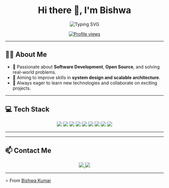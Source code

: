 

<!--
**bishwakumar/bishwakumar** is a ✨ _special_ ✨ repository because its `README.md` (this file) appears on your GitHub profile.

Here are some ideas to get you started:

- 🔭 I’m currently working on ...
- 🌱 I’m currently learning ...
- 👯 I’m looking to collaborate on ...
- 🤔 I’m looking for help with ...
- 💬 Ask me about ...
- 📫 How to reach me: ...
- 😄 Pronouns: ...
- ⚡ Fun fact: ...
-->
<!-- Profile README for YOUR_USERNAME -->

<!-- Banner or greeting -->
<h1 align="center">Hi there 👋, I'm Bishwa</h1>

<p align="center">
  <img src="https://readme-typing-svg.demolab.com?font=Fira+Code&pause=1000&center=true&width=435&lines=Software+Developer;Tech+Enthusiast;Problem+Solver" alt="Typing SVG" />
</p>

<p align="center">
  <a href="https://github.com/bishwakumar">
    <img src="https://komarev.com/ghpvc/?username=bishwakumar&style=for-the-badge" alt="Profile views" />
  </a>
</p>

---

## 🙋‍♂️ About Me

- 🚀 Passionate about **Software Development**, **Open Source**, and solving real-world problems.
- 🎯 Aiming to improve skills in **system design and scalable architecture**.
- 🌱 Always eager to learn new technologies and collaborate on exciting projects.

---

## 💻 Tech Stack

<p align="center">
  <!-- Example logos; adjust for your stacks -->
  <img src="https://img.shields.io/badge/Python-3776AB?style=for-the-badge&logo=python&logoColor=white"/>
  <img src="https://img.shields.io/badge/JavaScript-F7DF1E?style=for-the-badge&logo=javascript&logoColor=black"/>
  <img src="https://img.shields.io/badge/TypeScript-007ACC?style=for-the-badge&logo=typescript&logoColor=white"/>
  <img src="https://img.shields.io/badge/React-20232A?style=for-the-badge&logo=react&logoColor=61DAFB"/>
  <img src="https://img.shields.io/badge/Node.js-43853D?style=for-the-badge&logo=node.js&logoColor=white"/>
  <img src="https://img.shields.io/badge/Next.js-000000?style=for-the-badge&logo=next.js&logoColor=white"/>
  <img src="https://img.shields.io/badge/Go-00ADD8?style=for-the-badge&logo=go&logoColor=white"/>
  <img src="https://img.shields.io/badge/AWS-232F3E?style=for-the-badge&logo=amazon-aws&logoColor=white"/>
  <img src="https://img.shields.io/badge/PostgreSQL-316192?style=for-the-badge&logo=postgresql&logoColor=white"/>
</p>

---

<!-- ## 🧩 LeetCode Progress

Replace YOUR_LEETCODE_USERNAME with your username -->
<!-- <p align="center">
  <img src="https://leetcard.jacoblin.cool/vizordev?theme=dark&font=Roboto&ext=contest" alt="LeetCode Stats" />
</p>
-->

---

## 📫 Contact Me

<p align="center">
  <a href="mailto:bishwavijay08@gmail.com">
    <img src="https://img.shields.io/badge/Email-D14836?style=for-the-badge&logo=gmail&logoColor=white"/>
  </a>
  <a href="https://linkedin.com/in/bishwakumar">
    <img src="https://img.shields.io/badge/LinkedIn-0A66C2?style=for-the-badge&logo=linkedin&logoColor=white"/>
  </a>
<!--   <a href="https://twitter.com/yourusername">
    <img src="https://img.shields.io/badge/Twitter-1DA1F2?style=for-the-badge&logo=twitter&logoColor=white"/>
  </a>
  <a href="https://your-portfolio.com">
    <img src="https://img.shields.io/badge/Portfolio-12100E?style=for-the-badge&logo=vercel&logoColor=white"/>
  </a> -->
</p>

---


⭐️ From [Bishwa Kumar](https://github.com/bishwakumar)

